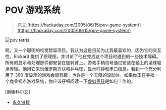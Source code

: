 # POV 游戏系统

> 原文:[https://hackaday.com/2005/06/15/pov-game-system/](https://hackaday.com/2005/06/15/pov-game-system/)

![pov tetris](../Images/dd8533bec0ed20c9d9d120d089d17548.png)

啊，又一个聪明的视觉暂留项目。我认为这是目前为止我最喜欢的，因为它的交互性。Rickard 提供了原理图，并讨论了他在完成这个项目时遇到的一些技术障碍。所有的显示和处理部件都安装在旋转臂上。游戏手柄信号通过安装在轴上的滚珠轴承传输。他用它来玩俄罗斯方块和乒乓球，显示时钟和串口信息。看到一个充分利用了 360 度显示的游戏会很有趣；也许是一个无限的滚动体。如果你正在寻找一个商业视点游戏系统，你应该仔细阅读一下[虚拟男孩](http://en.wikipedia.org/wiki/Virtual_Boy)是如何工作的。

[谢谢科尔文]

*   [永久链接](http://www.rickard.gunee.com/projects/mechscan/dualpic/gamesys.php)